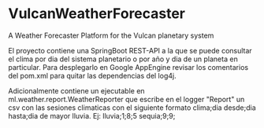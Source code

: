 # VulcanWeatherForecaster
A Weather Forecaster Platform for the Vulcan planetary system

El proyecto contiene una SpringBoot REST-API a la que se puede consultar el clima por dia del sistema planetario o por año y dia de un planeta en particular.
Para desplegarlo en Google AppEngine revisar los comentarios del pom.xml para quitar las dependencias del log4j.

Adicionalmente contiene un ejecutable en ml.weather.report.WeatherReporter que escribe en el logger "Report" un csv con las sesiones climaticas con el siguiente formato clima;dia desde;dia hasta;dia de mayor lluvia.
Ej:
lluvia;1;8;5
sequia;9;9;
